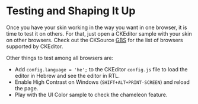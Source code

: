 <!--
Copyright (c) 2003-2017, CKSource - Frederico Knabben. All rights reserved.
For licensing, see LICENSE.md.
-->

# Testing and Shaping It Up

Once you have your skin working in the way you want in one browser, it is time to test it on others. For that, just open a CKEditor sample with your skin on other browsers. Check out the CKSource [GBS](#!/guide/dev_browsers) for the list of browsers supported by CKEditor.

Other things to test among all browsers are:

* Add `config.language = 'he';` to the CKEditor `config.js` file to load the editor in Hebrew and see the editor in RTL.
* Enable High Contrast on Windows (`SHIFT+ALT+PRINT-SCREEN`) and reload the page.
* Play with the UI Color sample to check the chameleon feature.
